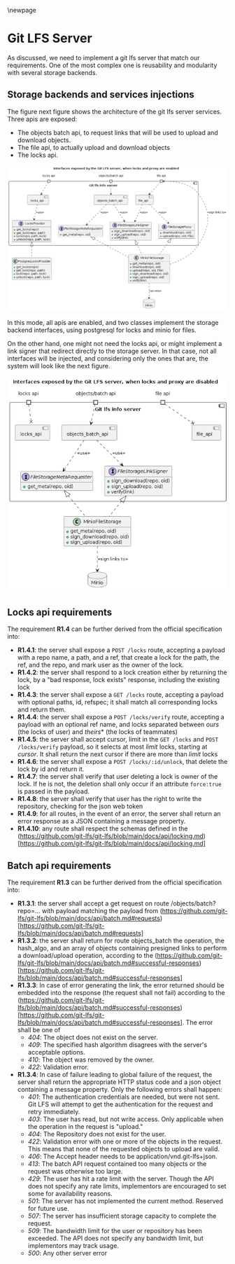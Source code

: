 \newpage
# Git LFS Server

As discussed, we need to implement a git lfs server that match our requirements. One of the most complex one is reusability and modularity with several storage backends.

## Storage backends and services injections

The figure next figure shows the architecture of the git lfs server services. Three apis are exposed:

- The objects batch api, to request links that will be used to upload and download objects.
- The file api, to actually upload and download objects
- The locks api.

![Git LFS Server](../diagrams/lfs_server_all_enabled.png)

In this mode, all apis are enabled, and two classes implement the storage backend interfaces, using postgresql for locks and minio for files.

On the other hand, one might not need the locks api, or might implement a link signer that redirect directly to the storage server. In that case, not all interfaces will be injected, and considering only the ones that are, the system will look like the next figure.

![Git LFS Server](../diagrams/lfs_server_minimal.png)

## Locks api requirements

The requirement **R1.4** can be further derived from the official specification into:

- **R1.4.1**: the server shall expose a `POST /locks` route, accepting a payload with a repo name, a path, and a ref, that create a lock for the path, the ref, and the repo, and mark user as the owner of the lock.
- **R1.4.2**: the server shall respond to a lock creation either by returning the lock, by a "bad response, lock exists" response, including the existing lock
- **R1.4.3**: the server shall expose a `GET /locks` route, accepting a payload with optional paths, id, refspec; it shall match all corresponding locks and return them.
- **R1.4.4**: the server shall expose a `POST /locks/verify` route, accepting a payload with an optional ref name, and locks separated between *ours* (the locks of user) and *theirs** (the locks of teammates)
- **R1.4.5**: the server shall accept cursor, limit in the `GET /locks` and `POST /locks/verify` payload, so it selects at most *limit* locks, starting at *cursor*. It shall return the next cursor if there are more than *limit* locks
- **R1.4.6**: the server shall expose a `POST /locks/:id/unlock`, that delete the lock by id and return it.
- **R1.4.7**: the server shall verify that user deleting a lock is owner of the lock. If he is not, the deletion shall only occur if an attribute `force:true` is passed in the payload.
- **R1.4.8**: the server shall verify that user has the right to write the repository, checking for the json web token
- **R1.4.9**: for all routes, in the event of an error, the server shall return an error response as a JSON containing a message property.
- **R1.4.10**: any route shall respect the schemas defined in the (https://github.com/git-lfs/git-lfs/blob/main/docs/api/locking.md)[https://github.com/git-lfs/git-lfs/blob/main/docs/api/locking.md]

## Batch api requirements


The requirement **R1.3** can be further derived from the official specification into:

- **R1.3.1**: the server shall accept a get request on route /objects/batch?repo=... with payload matching the payload from (https://github.com/git-lfs/git-lfs/blob/main/docs/api/batch.md#requests)[https://github.com/git-lfs/git-lfs/blob/main/docs/api/batch.md#requests]
- **R1.3.2**: the server shall return for route objects\_batch the operation, the hash\_algo, and an array of objects containing presigned links to perform a download/upload operation, according to the (https://github.com/git-lfs/git-lfs/blob/main/docs/api/batch.md#successful-responses)[https://github.com/git-lfs/git-lfs/blob/main/docs/api/batch.md#successful-responses]
- **R1.3.3**: In case of error generating the link, the error returned should be embedded into the response (the request shall not fail) according to the (https://github.com/git-lfs/git-lfs/blob/main/docs/api/batch.md#successful-responses)[https://github.com/git-lfs/git-lfs/blob/main/docs/api/batch.md#successful-responses]. The error shall be one of
    - *404*: The object does not exist on the server.
    - *409*: The specified hash algorithm disagrees with the server's acceptable options.
    - *410*: The object was removed by the owner.
    - *422*: Validation error.
- **R1.3.4**: In case of failure leading to global failure of the request, the server shall return the appropriate HTTP status code and a json object containing a message property. Only the following errors shall happen:
    - *401*: The authentication credentials are needed, but were not sent. Git LFS will attempt to get the authentication for the request and retry immediately.
    - *403*: The user has read, but not write access. Only applicable when the operation in the request is "upload."
    - *404*: The Repository does not exist for the user.
    - *422*: Validation error with one or more of the objects in the request. This means that none of the requested objects to upload are valid.
    - *406*: The Accept header needs to be application/vnd.git-lfs+json.
    - *413*: The batch API request contained too many objects or the request was otherwise too large.
    - *429*: The user has hit a rate limit with the server. Though the API does not specify any rate limits, implementors are encouraged to set some for availability reasons.
    - *501*: The server has not implemented the current method. Reserved for future use.
    - *507*: The server has insufficient storage capacity to complete the request.
    - *509*: The bandwidth limit for the user or repository has been exceeded. The API does not specify any bandwidth limit, but implementors may track usage.
    - *500*: Any other server error
